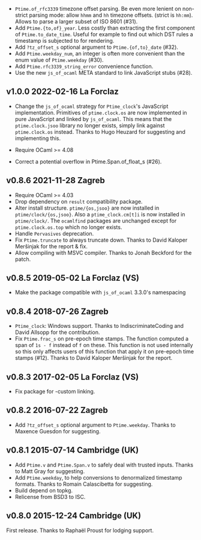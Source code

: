 
- `Ptime.of_rfc3339` timezone offset parsing. Be even more lenient 
   on non-strict parsing mode: allow `hhmm` and `hh` timezone offsets.
   (strict is `hh:mm`). Allows to parse a larger subset of 
   ISO 8601 (#31).
- Add `Ptime.{to,of}_year`. Less costly than extracting the first 
  component of `Ptime.to_date_time`. Useful for example to find 
  out which DST rules a timestamp is subjected to for rendering.
- Add `?tz_offset_s` optional argument to `Ptime.{of,to}_date` (#32).
- Add `Ptime.weekday_num`, an integer is often more convenient
  than the enum value of `Ptime.weekday` (#30).
- Add `Ptime.rfc3339_string_error` convenience function.
- Use the new `js_of_ocaml` META standard to link JavaScript 
  stubs (#28).

v1.0.0 2022-02-16 La Forclaz
----------------------------

* Change the `js_of_ocaml` strategy for `Ptime_clock`'s JavaScript
  implementation. Primitives of `ptime.clock.os` are now implemented
  in pure JavaScript and linked by `js_of_ocaml`. This means that the
  `ptime.clock.jsoo` library no longer exists, simply link against
  `ptime.clock.os` instead. Thanks to Hugo Heuzard for suggesting and
  implementing this.

* Require OCaml >= 4.08
* Correct a potential overflow in Ptime.Span.of_float_s (#26). 

v0.8.6 2021-11-28 Zagreb
------------------------

* Require OCaml >= 4.03
* Drop dependency on `result` compatibility package.
* Alter install structure. `ptime/{os,jsoo}` are now installed in
  `ptime/clock/{os,jsoo}`. Also a `ptime_clock.cm[t]i` is now
  installed in `ptime/clock/`. The `ocamlfind` packages are unchanged
  except for `ptime.clock.os.top` which no longer exists.
* Handle `Pervasives` deprecation.
* Fix `Ptime.truncate` to always truncate down. Thanks to David
  Kaloper Meršinjak for the report & fix.
* Allow compiling with MSVC compiler. Thanks to Jonah Beckford for the
  patch.

v0.8.5 2019-05-02 La Forclaz (VS)
---------------------------------

* Make the package compatible with `js_of_ocaml` 3.3.0's
  namespacing

v0.8.4 2018-07-26 Zagreb
------------------------

* `Ptime_clock`: Windows support. Thanks to IndiscriminateCoding
  and David Allsopp for the contribution.
* Fix `Ptime.frac_s` on pre-epoch time stamps. The function computed a
  span of `1s - f` instead of `f` on these.  This function is not used
  internally so this only affects users of this function that apply it
  on pre-epoch time stamps (#12). Thanks to David Kaloper Meršinjak
  for the report.

v0.8.3 2017-02-05 La Forclaz (VS)
---------------------------------

* Fix package for -custom linking.

v0.8.2 2016-07-22 Zagreb
------------------------

* Add `?tz_offset_s` optional argument to `Ptime.weekday`. Thanks
  to Maxence Guesdon for suggesting.

v0.8.1 2015-07-14 Cambridge (UK)
--------------------------------

* Add `Ptime.v` and `Ptime.Span.v` to safely deal with trusted
  inputs. Thanks to Matt Gray for suggesting.
* Add `Ptime.weekday`, to help conversions to denormalized
  timestamp formats. Thanks to Romain Calascibetta for suggesting.
* Build depend on topkg.
* Relicense from BSD3 to ISC.

v0.8.0 2015-12-24 Cambridge (UK)
--------------------------------

First release. Thanks to Raphaël Proust for lodging support.
